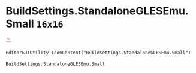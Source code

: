 # BuildSettings.StandaloneGLESEmu.Small `16x16`
<img src="/img/BuildSettings.StandaloneGLESEmu.Small.png" width=16 height=16>

``` CSharp
EditorGUIUtility.IconContent("BuildSettings.StandaloneGLESEmu.Small")
```
```
BuildSettings.StandaloneGLESEmu.Small
```
